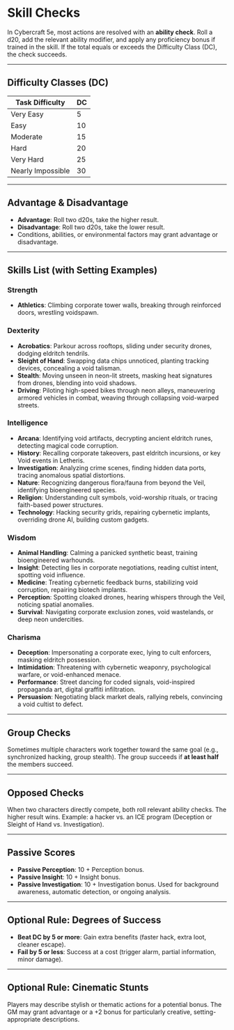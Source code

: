 # Skill Checks

In Cybercraft 5e, most actions are resolved with an **ability check**. Roll a d20, add the relevant ability modifier, and apply any proficiency bonus if trained in the skill. If the total equals or exceeds the Difficulty Class (DC), the check succeeds.

---

## Difficulty Classes (DC)
| Task Difficulty | DC  |
|-----------------|-----|
| Very Easy       | 5   |
| Easy            | 10  |
| Moderate        | 15  |
| Hard            | 20  |
| Very Hard       | 25  |
| Nearly Impossible | 30 |

---

## Advantage & Disadvantage
- **Advantage**: Roll two d20s, take the higher result.
- **Disadvantage**: Roll two d20s, take the lower result.
- Conditions, abilities, or environmental factors may grant advantage or disadvantage.

---

## Skills List (with Setting Examples)

### Strength
- **Athletics**: Climbing corporate tower walls, breaking through reinforced doors, wrestling voidspawn.

### Dexterity
- **Acrobatics**: Parkour across rooftops, sliding under security drones, dodging eldritch tendrils.
- **Sleight of Hand**: Swapping data chips unnoticed, planting tracking devices, concealing a void talisman.
- **Stealth**: Moving unseen in neon-lit streets, masking heat signatures from drones, blending into void shadows.
- **Driving**: Piloting high-speed bikes through neon alleys, maneuvering armored vehicles in combat, weaving through collapsing void-warped streets.

### Intelligence
- **Arcana**: Identifying void artifacts, decrypting ancient eldritch runes, detecting magical code corruption.
- **History**: Recalling corporate takeovers, past eldritch incursions, or key Void events in Letheris.
- **Investigation**: Analyzing crime scenes, finding hidden data ports, tracing anomalous spatial distortions.
- **Nature**: Recognizing dangerous flora/fauna from beyond the Veil, identifying bioengineered species.
- **Religion**: Understanding cult symbols, void-worship rituals, or tracing faith-based power structures.
- **Technology**: Hacking security grids, repairing cybernetic implants, overriding drone AI, building custom gadgets.

### Wisdom
- **Animal Handling**: Calming a panicked synthetic beast, training bioengineered warhounds.
- **Insight**: Detecting lies in corporate negotiations, reading cultist intent, spotting void influence.
- **Medicine**: Treating cybernetic feedback burns, stabilizing void corruption, repairing biotech implants.
- **Perception**: Spotting cloaked drones, hearing whispers through the Veil, noticing spatial anomalies.
- **Survival**: Navigating corporate exclusion zones, void wastelands, or deep neon undercities.

### Charisma
- **Deception**: Impersonating a corporate exec, lying to cult enforcers, masking eldritch possession.
- **Intimidation**: Threatening with cybernetic weaponry, psychological warfare, or void-enhanced menace.
- **Performance**: Street dancing for coded signals, void-inspired propaganda art, digital graffiti infiltration.
- **Persuasion**: Negotiating black market deals, rallying rebels, convincing a void cultist to defect.

---

## Group Checks
Sometimes multiple characters work together toward the same goal (e.g., synchronized hacking, group stealth). The group succeeds if **at least half** the members succeed.

---

## Opposed Checks
When two characters directly compete, both roll relevant ability checks. The higher result wins. Example: a hacker vs. an ICE program (Deception or Sleight of Hand vs. Investigation).

---

## Passive Scores
- **Passive Perception**: 10 + Perception bonus.
- **Passive Insight**: 10 + Insight bonus.
- **Passive Investigation**: 10 + Investigation bonus.
Used for background awareness, automatic detection, or ongoing analysis.

---

## Optional Rule: Degrees of Success
- **Beat DC by 5 or more**: Gain extra benefits (faster hack, extra loot, cleaner escape).
- **Fail by 5 or less**: Success at a cost (trigger alarm, partial information, minor damage).

---

## Optional Rule: Cinematic Stunts
Players may describe stylish or thematic actions for a potential bonus. The GM may grant advantage or a +2 bonus for particularly creative, setting-appropriate descriptions.

